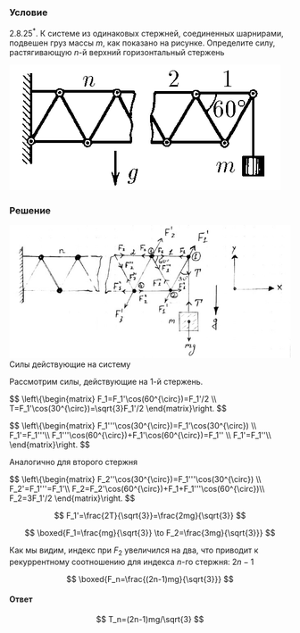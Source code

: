 ###  Условие

$2.8.25^*.$ К системе из одинаковых стержней, соединенных шарнирами, подвешен груз массы $m$, как показано на рисунке. Определите силу, растягивающую $n$-й верхний горизонтальный стержень

![ К задаче $2.8.25^*$ |486x225, 34%](../../img/2.8.25/2.8.25.png)

### Решение

![ Силы действующие на систему |685x323, 59%](../../img/2.8.25/2.8.25_1.jpg)  Силы действующие на систему

Рассмотрим силы, действующие на 1-й стержень.

$$
\left\\{\begin{matrix} F_1=F_1'\cos(60^{\circ})=F_1'/2 \\\ T=F_1'\cos(30^{\circ})=\sqrt{3}F_1'/2 \end{matrix}\right.
$$

$$
\left\\{\begin{matrix} F_1'''\cos(30^{\circ})=F_1'\cos(30^{\circ}) \\\ F_1'=F_1'''\\\ F_1'''\cos(60^{\circ})+F_1'\cos(60^{\circ})=F_1'' \\\ F_1'=F_1''\\\ \end{matrix}\right.
$$

Аналогично для второго стержня

$$
\left\\{\begin{matrix} F_2''\cos(30^{\circ})=F_1'''\cos(30^{\circ}) \\\ F_2'=F_1'''=F_1'\\\ F_2=F_2'\cos(60^{\circ})+F_1+F_1'''\cos(60^{\circ})\\\ F_2=3F_1'/2 \end{matrix}\right.
$$

$$
F_1'=\frac{2T}{\sqrt{3}}=\frac{2mg}{\sqrt{3}}
$$

$$
\boxed{F_1=\frac{mg}{\sqrt{3}} \to F_2=\frac{3mg}{\sqrt{3}}}
$$

Как мы видим, индекс при $F_2$ увеличился на два, что приводит к рекуррентному соотношению для индекса $n$-го стержня: $2n-1$

$$
\boxed{F_n=\frac{(2n-1)mg}{\sqrt{3}}}
$$

#### Ответ

$$
T_n=(2n-1)mg/\sqrt{3}
$$
